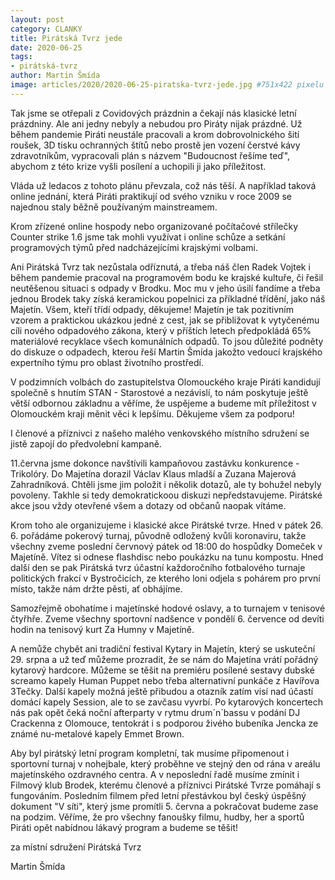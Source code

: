```yaml
---
layout: post
category: CLANKY
title: Pirátská Tvrz jede
date: 2020-06-25
tags: 
- pirátská-tvrz 
author: Martin Šmída
image: articles/2020/2020-06-25-piratska-tvrz-jede.jpg #751x422 pixelu
---
```

Tak jsme se otřepali z Covidových prázdnin a čekají nás klasické letní prázdniny. Ale ani jedny nebyly a nebudou pro Piráty nijak prázdné. Už během pandemie Piráti neustále pracovali a krom dobrovolnického šití roušek, 3D tisku ochranných štítů nebo prostě jen vození čerstvé kávy zdravotníkům, vypracovali plán s názvem "Budoucnost řešíme teď", abychom z této krize vyšli posílení a uchopili ji jako příležitost. 

Vláda už ledacos z tohoto plánu převzala, což nás těší. A například taková online jednání, která Piráti praktikují od svého vzniku v roce 2009 se najednou staly běžně používaným mainstreamem.

Krom zřízené online hospody nebo organizované počítačové střílečky Counter strike 1.6  jsme tak mohli využívat i online schůze a setkání programových týmů před nadcházejícími krajskými volbami. 

Ani Pirátská Tvrz tak nezůstala odříznutá, a třeba náš člen Radek Vojtek i během pandemie pracoval na programovém bodu ke krajské kultuře, či řešil neutěšenou situaci s odpady v Brodku. Moc mu v jeho úsilí fandíme a třeba jednou Brodek taky získá keramickou popelnici za příkladné třídění, jako náš Majetín. Všem, kteří třídí odpady, děkujeme! Majetín je tak pozitivním vzorem a praktickou ukázkou jedné z cest, jak se přibližovat k vytyčenému cíli nového odpadového zákona, který v příštích letech předpokládá 65% materiálové recyklace všech komunálních odpadů.  To jsou důležité podněty do diskuze o odpadech, kterou řeší Martin Šmída jakožto vedoucí krajského expertního týmu pro oblast životního prostředí.

V podzimních volbách do zastupitelstva Olomouckého kraje Piráti kandidují společně s hnutím STAN - Starostové a nezávislí, to nám poskytuje ještě větší odbornou základnu a věříme, že uspějeme a budeme mít příležitost v Olomouckém kraji měnit věci k lepšímu. Děkujeme všem za podporu!

I členové a příznivci z našeho malého venkovského místního sdružení se jistě zapojí do předvolební kampaně. 

11.června jsme dokonce navštívili kampaňovou zastávku konkurence - Trikolóry. Do Majetína dorazil Václav Klaus mladší a Zuzana Majerová Zahradníková. Chtěli jsme jim položit i několik dotazů, ale ty bohužel nebyly povoleny. Takhle si tedy demokratickoou diskuzi nepředstavujeme. Pirátské akce jsou vždy otevřené všem a dotazy od občanů naopak vítáme.

Krom toho ale organizujeme i klasické akce Pirátské tvrze. Hned v pátek 26. 6. pořádáme pokerový turnaj, původně odložený kvůli koronaviru, takže všechny zveme poslední červnový pátek od 18:00 do hospůdky Domeček v Majetíně. Vítez si odnese flashdisc nebo poukázku na tunu kompostu. Hned další den se pak Pirátská tvrz účastní každoročního fotbalového turnaje politických frakcí v Bystročicích, ze kterého loni odjela s pohárem pro první místo, takže nám držte pěsti, ať obhájíme.

Samozřejmě obohatíme i majetínské hodové oslavy, a to turnajem v tenisové čtyřhře. Zveme všechny sportovní nadšence v pondělí 6. července od devíti hodin na tenisový kurt Za Humny v Majetíně. 

A nemůže chybět ani tradiční festival Kytary in Majetín, který se uskuteční 29. srpna a už teď můžeme prozradit, že se nám do Majetína vrátí pořádný kytarový hardcore. Můžeme se těšit na premiéru posílené sestavy dubské screamo kapely Human Puppet nebo třeba alternativní punkáče z Havířova 3Tečky. Další kapely možná ještě přibudou a otazník zatím visí nad účastí domácí kapely Session, ale to se zavčasu vyvrbí. Po kytarových koncertech nás pak opět čeká noční afterparty v rytmu drum´n´bassu v podání DJ Crackenna z Olomouce, tentokrát i s podporou živého bubeníka Jencka ze známé nu-metalové kapely Emmet Brown. 

Aby byl pirátský letní program kompletní, tak musíme připomenout i sportovní turnaj v nohejbale, který proběhne ve stejný den od rána v areálu majetínského ozdravného centra. A v neposlední řadě musíme zmínit i Filmový klub Brodek, kterému členové a příznivci Pirátské Tvrze pomáhají s fungováním. Posledním filmem před letní přestávkou byl český úspěšný dokument "V síti", který jsme promítli 5. června a pokračovat budeme zase na podzim. Věříme, že pro všechny fanoušky filmu, hudby, her a sportů Piráti opět nabídnou lákavý program a budeme se těšit!

za místní sdružení Pirátská Tvrz

Martin Šmída
